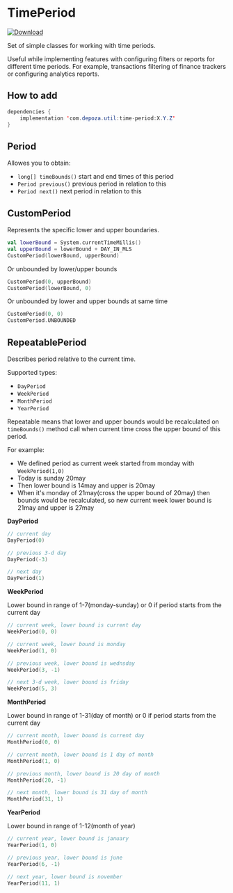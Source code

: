 # TimePeriod
[ ![Download](https://api.bintray.com/packages/depoza/util/time-period/images/download.svg) ](https://bintray.com/depoza/util/time-period/_latestVersion)
 
Set of simple classes for working with time periods.

Useful while implementing features with configuring filters or reports for different time periods. For example, transactions filtering of finance trackers or configuring analytics reports.

## How to add
```java
dependencies {
    implementation 'com.depoza.util:time-period:X.Y.Z'
}
```

## Period
Allowes you to obtain: 
- `long[] timeBounds()` start and end times of this period
- `Period previous()` previous period in relation to this
- `Period next()` next period in relation to this

## CustomPeriod
Represents the specific lower and upper boundaries.
```kotlin
val lowerBound = System.currentTimeMillis()
val upperBound = lowerBound + DAY_IN_MLS
CustomPeriod(lowerBound, upperBound)
```
Or unbounded by lower/upper bounds
```kotlin
CustomPeriod(0, upperBound)
CustomPeriod(lowerBound, 0)
```
Or unbounded by lower and upper bounds at same time
```kotlin
CustomPeriod(0, 0)
CustomPeriod.UNBOUNDED
```

## RepeatablePeriod
Describes period relative to the current time.

Supported types:
- `DayPeriod`
- `WeekPeriod`
- `MonthPeriod`
- `YearPeriod`

Repeatable means that lower and upper bounds would be recalculated on `timeBounds()` method call when current time cross the upper bound of this period.

For example:
- We defined period as current week started from monday with `WeekPeriod(1,0)`
- Today is sunday 20may
- Then lower bound is 14may and upper is 20may
- When it's monday of 21may(cross the upper bound of 20may) then bounds would be recalculated, so new current week lower bound is 21may and upper is 27may
 
**DayPeriod**
```kotlin
// current day
DayPeriod(0)

// previous 3-d day
DayPeriod(-3)

// next day
DayPeriod(1)
```

**WeekPeriod**

Lower bound in range of 1-7(monday-sunday) or 0 if period starts from the current day

```kotlin
// current week, lower bound is current day
WeekPeriod(0, 0)	

// current week, lower bound is monday
WeekPeriod(1, 0)	

// previous week, lower bound is wednsday
WeekPeriod(3, -1)	

// next 3-d week, lower bound is friday
WeekPeriod(5, 3)	
```

**MonthPeriod**

Lower bound in range of 1-31(day of month) or 0 if period starts from the current day

```kotlin
// current month, lower bound is current day
MonthPeriod(0, 0)	

// current month, lower bound is 1 day of month
MonthPeriod(1, 0)	

// previous month, lower bound is 20 day of month
MonthPeriod(20, -1)	

// next month, lower bound is 31 day of month
MonthPeriod(31, 1)	
```

**YearPeriod**

Lower bound in range of 1-12(month of year)

```kotlin
// current year, lower bound is january
YearPeriod(1, 0) 			

// previous year, lower bound is june
YearPeriod(6, -1)		

// next year, lower bound is november
YearPeriod(11, 1)				
```
